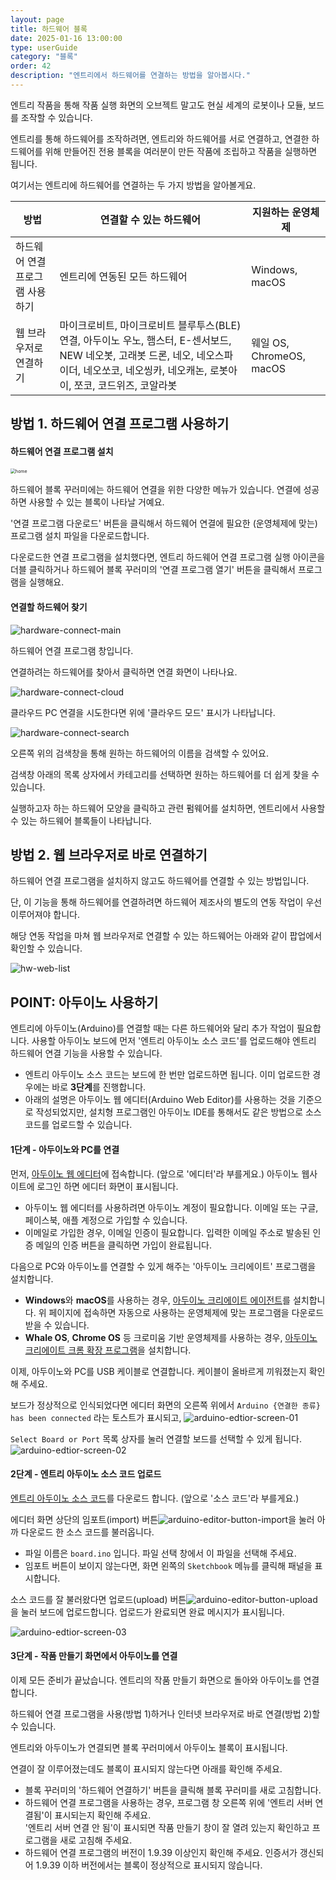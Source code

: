 ```yaml
---
layout: page
title: 하드웨어 블록
date: 2025-01-16 13:00:00
type: userGuide
category: "블록"
order: 42
description: "엔트리에서 하드웨어를 연결하는 방법을 알아봅시다."
---
```


엔트리 작품을 통해 작품 실행 화면의 오브젝트 말고도 현실 세계의 로봇이나 모듈, 보드를 조작할 수 있습니다.

엔트리를 통해 하드웨어를 조작하려면, 엔트리와 하드웨어를 서로 연결하고, 연결한 하드웨어를 위해 만들어진 전용 블록을 여러분이 만든 작품에 조립하고 작품을 실행하면 됩니다.

여기서는 엔트리에 하드웨어를 연결하는 두 가지 방법을 알아볼게요.

| 방법 | 연결할 수 있는 하드웨어 | 지원하는 운영체제 |
| --- | --- | --- |
| 하드웨어 연결 프로그램 사용하기 | 엔트리에 연동된 모든 하드웨어 | Windows, macOS |
| 웹 브라우저로 연결하기 | 마이크로비트, 마이크로비트 블루투스(BLE) 연결, 아두이노 우노, 햄스터, E-센서보드, NEW 네오봇, 고래봇 드론, 네오, 네오스파이더, 네오쏘코, 네오씽카, 네오캐논, 로봇아이, 쪼코, 코드위즈, 코알라봇 | 웨일 OS, ChromeOS, macOS |

## 방법 1. 하드웨어 연결 프로그램 사용하기

#### 하드웨어 연결 프로그램 설치

<img alt="home" src="images/hw/home.png" style="zoom:50%;" />

하드웨어 블록 꾸러미에는 하드웨어 연결을 위한 다양한 메뉴가 있습니다. 연결에 성공하면 사용할 수 있는 블록이 나타날 거예요.

'연결 프로그램 다운로드' 버튼을 클릭해서 하드웨어 연결에 필요한 (운영체제에 맞는) 프로그램 설치 파일을 다운로드합니다.

다운로드한 연결 프로그램을 설치했다면, 엔트리 하드웨어 연결 프로그램 실행 아이콘을 더블 클릭하거나 하드웨어 블록 꾸러미의 '연결 프로그램 열기' 버튼을 클릭해서 프로그램을 실행해요.


#### 연결할 하드웨어 찾기

![hardware-connect-main](images/window/hardware-connect-main.png)

하드웨어 연결 프로그램 창입니다.

연결하려는 하드웨어를 찾아서 클릭하면 연결 화면이 나타나요.

![hardware-connect-cloud](images/window/hardware-connect-cloud.png)

클라우드 PC 연결을 시도한다면 위에 '클라우드 모드' 표시가 나타납니다.

![hardware-connect-search](images/window/hardware-connect-search.png)


오른쪽 위의 검색창을 통해 원하는 하드웨어의 이름을 검색할 수 있어요.

검색창 아래의 목록 상자에서 카테고리를 선택하면 원하는 하드웨어를 더 쉽게 찾을 수 있습니다.

실행하고자 하는 하드웨어 모양을 클릭하고 관련 펌웨어를 설치하면, 엔트리에서 사용할 수 있는 하드웨어 블록들이 나타납니다.

## 방법 2. 웹 브라우저로 바로 연결하기

하드웨어 연결 프로그램을 설치하지 않고도 하드웨어를 연결할 수 있는 방법입니다. 

단, 이 기능을 통해 하드웨어를 연결하려면 하드웨어 제조사의 별도의 연동 작업이 우선 이루어져야 합니다.

해당 연동 작업을 마쳐 웹 브라우저로 연결할 수 있는 하드웨어는 아래와 같이 팝업에서 확인할 수 있습니다.

![hw-web-list](images/popup/hw-web-list.png)


## POINT: 아두이노 사용하기

엔트리에 아두이노(Arduino)를 연결할 때는 다른 하드웨어와 달리 추가 작업이 필요합니다.
사용할 아두이노 보드에 먼저 '엔트리 아두이노 소스 코드'를 업로드해야 엔트리 하드웨어 연결 기능을 사용할 수 있습니다.
+ 엔트리 아두이노 소스 코드는 보드에 한 번만 업로드하면 됩니다. 이미 업로드한 경우에는 바로 **3단계**를 진행합니다.
+ 아래의 설명은 아두이노 웹 에디터(Arduino Web Editor)를 사용하는 것을 기준으로 작성되었지만,
설치형 프로그램인 아두이노 IDE를 통해서도 같은 방법으로 소스 코드를 업로드할 수 있습니다.


#### 1단계 - 아두이노와 PC를 연결

먼저, [아두이노 웹 에디터](https://create.arduino.cc/editor)에 접속합니다. (앞으로 '에디터'라 부를게요.)
아두이노 웹사이트에 로그인 하면 에디터 화면이 표시됩니다.
+ 아두이노 웹 에디터를 사용하려면 아두이노 계정이 필요합니다.
이메일 또는 구글, 페이스북, 애플 계정으로 가입할 수 있습니다.
+ 이메일로 가입한 경우, 이메일 인증이 필요합니다. 입력한 이메일 주소로 발송된 인증 메일의 인증 버튼을 클릭하면 가입이 완료됩니다.

다음으로 PC와 아두이노를 연결할 수 있게 해주는 '아두이노 크리에이트' 프로그램을 설치합니다.
+ **Windows**와 **macOS**를 사용하는 경우, [아두이노 크리에이트 에이전트](https://create.arduino.cc/getting-started/plugin/welcome)를 설치합니다.
위 페이지에 접속하면 자동으로 사용하는 운영체제에 맞는 프로그램을 다운로드 받을 수 있습니다.
+ **Whale OS**, **Chrome OS** 등 크로미움 기반 운영체제를 사용하는 경우, [아두이노 크리에이트 크롬 확장 프로그램](https://chrome.google.com/webstore/detail/arduino-create-for-educat/elmgohdonjdampbcgefphnlchgocpaij)을 설치합니다.

이제, 아두이노와 PC를 USB 케이블로 연결합니다. 케이블이 올바르게 끼워졌는지 확인해 주세요.

보드가 정상적으로 인식되었다면 에디터 화면의 오른쪽 위에서 `Arduino {연결한 종류} has been connected` 라는 토스트가 표시되고,
![arduino-edtior-screen-01](images/hw/arduino-edtior-screen-01.png)

`Select Board or Port` 목록 상자를 눌러 연결할 보드를 선택할 수 있게 됩니다.
![arduino-edtior-screen-02](images/hw/arduino-edtior-screen-02.png)



#### 2단계 - 엔트리 아두이노 소스 코드 업로드

[엔트리 아두이노 소스 코드](https://github.com/entrylabs/entry-hw/releases/download/v1.6.10/board.ino)를 다운로드 합니다. (앞으로 '소스 코드'라 부를게요.)

에디터 화면 상단의 임포트(import) 버튼![arduino-editor-button-import](images/hw/arduino-editor-button-import.png)을 눌러 아까 다운로드 한 소스 코드를 불러옵니다.
+ 파일 이름은 `board.ino` 입니다. 파일 선택 창에서 이 파일을 선택해 주세요.
+ 임포트 버튼이 보이지 않는다면, 화면 왼쪽의 `Sketchbook` 메뉴를 클릭해 패널을 표시합니다.

소스 코드를 잘 불러왔다면 업로드(upload) 버튼![arduino-editor-button-upload](images/hw/arduino-editor-button-upload.png)을 눌러 보드에 업로드합니다.
업로드가 완료되면 완료 메시지가 표시됩니다.

![arduino-edtior-screen-03](images/hw/arduino-edtior-screen-03.png)


#### 3단계 - 작품 만들기 화면에서 아두이노를 연결

이제 모든 준비가 끝났습니다. 엔트리의 작품 만들기 화면으로 돌아와 아두이노를 연결합니다.

하드웨어 연결 프로그램을 사용(방법 1)하거나 인터넷 브라우저로 바로 연결(방법 2)할 수 있습니다. 

엔트리와 아두이노가 연결되면 블록 꾸러미에서 아두이노 블록이 표시됩니다.

연결이 잘 이루어졌는데도 블록이 표시되지 않는다면 아래를 확인해 주세요.
+ 블록 꾸러미의 '하드웨어 연결하기' 버튼을 클릭해 블록 꾸러미를 새로 고침합니다.
+ 하드웨어 연결 프로그램을 사용하는 경우, 프로그램 창 오른쪽 위에 '엔트리 서버 연결됨'이 표시되는지 확인해 주세요.  
'엔트리 서버 연결 안 됨'이 표시되면 작품 만들기 창이 잘 열려 있는지 확인하고 프로그램을 새로 고침해 주세요.
+ 하드웨어 연결 프로그램의 버전이 1.9.39 이상인지 확인해 주세요.
인증서가 갱신되어 1.9.39 이하 버전에서는 블록이 정상적으로 표시되지 않습니다.